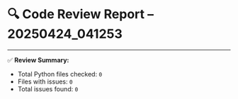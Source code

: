 # 🔍 Code Review Report – 20250424_041253

---

✅ **Review Summary:**
- Total Python files checked: `0`
- Files with issues: `0`
- Total issues found: `0`
